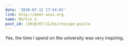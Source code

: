 ```yaml
---
date: '2010-07-12 17:54:02'
link: http://meet-unix.org
name: Martin S.
post_id: /2010/07/11/microscope-puzzle
---
```


Yes, the time I spend on the university was very inspiring.